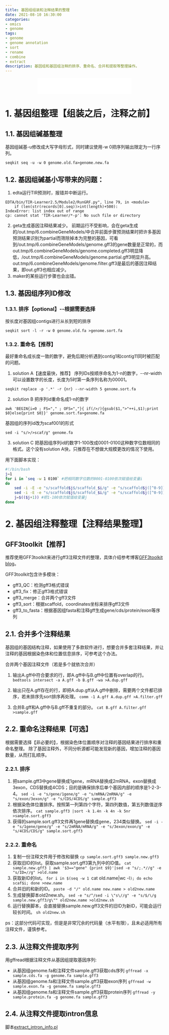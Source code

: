 ```yaml
---
title: 基因组组装和注释结果的整理
date: 2021-08-10 16:30:00
categories: 
- omics
- genome
tags:
- genome
- genome annotation
- sort
- rename
- combine
- extract
description: 基因组和基因组注释的排序、重命名、合并和提取等整理操作。
---
```


<div align="middle"><iframe frameborder="no" border="0" marginwidth="0" marginheight="0" width=298 height=52 src="//music.163.com/outchain/player?type=2&id=1833352&auto=1&height=32"></iframe></div>


# 1. 基因组整理【组装之后，注释之前】
## 1.1. 基因组碱基整理
基因组碱基-u修改成大写字母形式，同时建议使用-w 0把序列输出限定为一行序列。

`seqkit seq -u -w 0 genome.old.fa>genome.new.fa`


## 1.2. 基因组碱基小写带来的问题：
1. edta运行TIR预测时，报错并中断运行。

```
EDTA/bin/TIR-Learner2.5/Module2/RunGRF.py", line 79, in <module>
    if (len(str(records[0].seq))>int(length)+500):
IndexError: list index out of range
cp: cannot stat 'TIR-Learner/*-p': No such file or directory
```

2. geta生成基因注释结果减少。
前期运行不受影响，会在geta生成的/out.tmp/6.combineGeneModels/中合并前面步骤预测结果时把许多基因预测结果识别为partial而筛除掉本为完整的基因，可看到/out.tmp/6.combineGeneModels/genome.gff3的gene数量是正常的，而out.tmp/6.combineGeneModels/genome.completed.gff3明显降低，/out.tmp/6.combineGeneModels/genome.partial.gff3明显升高。out.tmp/6.combineGeneModels/genome.filter.gff3是最后的基因注释结果，即out.gff3也相应减少。
3. maker的某些运行步骤也会出错。

## 1.3. 基因组序列ID修改
### 1.3.1. 排序【optional】--根据需要选择
按长度对基因组contigs进行从长到短的排序

`seqkit sort -l -r -w 0 genome.old.fa >genome.sort.fa` 

### 1.3.2. 重命名【推荐】
最好重命名成长度一致的数字，避免后期分析遇到contig1和contig11同时被匹配的问题。
1. solution A【速度最快，推荐】
序列IDs按顺序命名为1-n的数字，--nr-width可以设置数字的长度，长度为5时第一条序列名称为00001。

`seqkit replace -p '.*' -r {nr} --nr-width 5 genome.sort.fa` 

2. solution B
把序列id重命名成1-n的数字

`awk 'BEGIN{i=0 ; FS="," ; OFS=","}{ if(/>/){gsub($1,">"++i,$1);print $0}else{print $0}}' genome.sort.fa>genome.fa` 

基因组的序列id改为scaf001的形式

`sed -i "s/>/>scaf/g" genome.fa` 

3. solution C
把基因组序列id的数字1-100改成0001-0100这种数字位数相同的格式。这个没有solution A快，只推荐在不想做大规模更改的情况下使用。

用下面脚本实现：

```replace_digits.sh
#!/bin/bash
j=1
for i in `seq -w 1 0100` #把相同数字位数的0001-0100依次赋值给变量i
do
	sed -i -E -e "s/scaffold$j$/scaffold_$i/g" -e "s/scaffold$j([^0-9])/scaffold_$i\1/g" species.fa #两次替换，第一次替换scaffold$j为行尾的字符串（比如在基因组序列文件中），第二次替换scaffold$j不为行尾的字符串，[^0-9]代表不为数字的任意一个字符，\1代表替换前括号([^0-9])中的内容。
	sed -i -E -e "s/scaffold$j$/scaffold_$i/g" -e "s/scaffold$j([^0-9])/scaffold_$i\1/g" species.gff #同上，替换其他文件，比如gff文件。
	j=$(($j+1)) #把1-100依次赋值给变量j
done
```

# 2. 基因组注释整理【注释结果整理】
## GFF3toolkit【推荐】
推荐使用GFF3toolkit来进行gff3注释文件的整理，具体介绍参考博客[GFF3toolkit blog](https://yanzhongsino.github.io/2022/05/24/biosoft_fileformat_GFF3toolkit/)。

GFF3toolkit包含许多模块：
- gff3_QC：检测gff3格式错误
- gff3_fix：修正gff3格式错误
- gff3_merge：合并两个gff3文件
- gff3_sort：根据scaffold，coordinates坐标来排序gff3文件
- gff3_to_fasta：根据基因组fasta和注释gff生成gene/cds/protein/exon等序列

## 2.1. 合并多个注释结果
基因组的基因结构注释，如果使用了多款软件进行，想要合并多套注释结果，并让注释的基因根据染色体和位置信息排序，可参考这个办法。

合并两个基因注释文件（若是多个就依次合并）

1. 输出A.gff中符合要求的行，即A.gff中与B.gff中位置有overlap的行。
`bedtools intersect -a A.gff -b B.gff -wa >A.dup.gff` 
2. 输出只在A.gff存在的行，即把A.dup.gff从A.gff中删除，需要两个文件都已排序，若未排序先sort排序再处理。
`comm -1 A.gff A.dup.gff >A.filter.gff` 

3. 合并B.gff和A.gff中与B.gff不重复的部分。
`cat B.gff A.filter.gff >sample.gff` 

## 2.2. 重命名注释结果【可选】
根据需要选择【非必要的】，根据染色体位置顺序对注释的基因结果进行排序和重命名整理。
除了基因注释外，不同分析源都可能发现新的基因，增加注释的基因数量，从而打乱顺序。

### 2.2.1. 排序
1. 把sample.gff3中gene替换成1gene，mRNA替换成2mRNA，exon替换成3exon，CDS替换成4CDS；目的是确保排序后单个基因内部的顺序是1-2-3-4。
`sed -i -e "s/gene/1gene/g" -e "s/mRNA/2mRNA/g" -e "s/exon/3exon/g" -e "s/CDS/4CDS/g" sample.gff3`
2. 根据染色体位置排序。按照第一列第四个字符，第四列数值，第五列数值逆序依次排序。
`cat sample.gff3 |sort -k 1.4n -k 4n -k 5nr >sample.sort.gff3`
3. 获得的sample.sort.gff3文件再1gene替换成gene，234类似替换。
`sed -i -e "s/1gene/gene/g" -e "s/2mRNA/mRNA/g" -e "s/3exon/exon/g" -e "s/4CDS/CDS/g" sample.sort.gff3`

### 2.2.2. 重命名
1. 复制一份注释文件用于修改和替换
`cp sample.sort.gff3 sample.new.gff3`
2. 获取旧ID的list。获取sample.sort.gff3第九列中的ID值。
`cat sample.new.gff3 | awk '$3=="gene" {print $9}'|sed -e "s/;.*//g" -e "s/ID=//g" >old.name`
3. 获取新ID的list。
`for i in $(seq -w 1 `cat old.name|wc -l`); do echo scaf$i; done >new.name`
4. 合并旧的和新的ID。
`paste -d "/" old.name new.name > old2new.name`
5. 生成替换脚本old2new.sh。
`sed -e "s/^/sed -i \"s\//g" -e "s/$/\/g sample.new.gff3/g\"" old2new.name >old2new.sh`
6. 运行替换脚本，会直接替换sample.new.gff3文件的旧ID为新ID，可能会运行较长时间。
`sh old2new.sh`

ps：这部分代码可实现，但是是非常冗余的代码量（水平有限），且未必适用所有注释文件，谨慎参考。

## 2.3. 从注释文件提取序列
用gffread根据注释文件从基因组提取基因序列:
- 从基因组genome.fa和注释文件sample.gff3获取cds序列
`gffread -x sample.cds.fa -g genome.fa sample.gff3`
- 从基因组genome.fa和注释文件sample.gff3获取exon序列
`gffread -w sample.exon.fa -g genome.fa sample.gff3`
- 从基因组genome.fa和注释文件sample.gff3获取protein序列
`gffread -y sample.protein.fa -g genome.fa sample.gff3`

## 2.4. 从注释文件提取intron信息
脚本[extract_intron_info.pl](https://github.com/yanzhongsino/bioscripts/blob/main/modifiedscripts/extract_intron_info.pl)